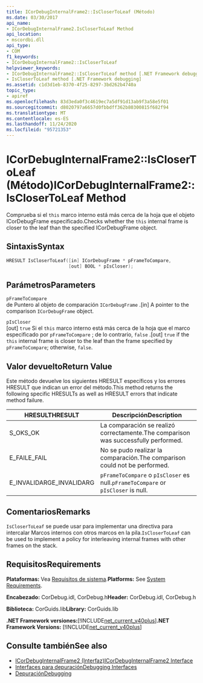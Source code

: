 ```yaml
---
title: ICorDebugInternalFrame2::IsCloserToLeaf (Método)
ms.date: 03/30/2017
api_name:
- ICorDebugInternalFrame2.IsCloserToLeaf Method
api_location:
- mscordbi.dll
api_type:
- COM
f1_keywords:
- ICorDebugInternalFrame2::IsCloserToLeaf
helpviewer_keywords:
- ICorDebugInternalFrame2::IsCloserToLeaf method [.NET Framework debugging]
- IsCloserToLeaf method [.NET Framework debugging]
ms.assetid: c1d3d1eb-8370-4f25-8297-3bd262b4740a
topic_type:
- apiref
ms.openlocfilehash: 83d3eda0f3c4619ec7a5df91d13ab9f3a58e5f01
ms.sourcegitcommit: d8020797a6657d0fbbdff362b80300815f682f94
ms.translationtype: MT
ms.contentlocale: es-ES
ms.lasthandoff: 11/24/2020
ms.locfileid: "95721353"
---
```

# <a name="icordebuginternalframe2isclosertoleaf-method"></a><span data-ttu-id="99ed9-102">ICorDebugInternalFrame2::IsCloserToLeaf (Método)</span><span class="sxs-lookup"><span data-stu-id="99ed9-102">ICorDebugInternalFrame2::IsCloserToLeaf Method</span></span>

<span data-ttu-id="99ed9-103">Comprueba si el `this` marco interno está más cerca de la hoja que el objeto ICorDebugFrame especificado.</span><span class="sxs-lookup"><span data-stu-id="99ed9-103">Checks whether the `this` internal frame is closer to the leaf than the specified ICorDebugFrame object.</span></span>  
  
## <a name="syntax"></a><span data-ttu-id="99ed9-104">Sintaxis</span><span class="sxs-lookup"><span data-stu-id="99ed9-104">Syntax</span></span>  
  
```cpp  
HRESULT IsCloserToLeaf([in] ICorDebugFrame * pFrameToCompare,  
                       [out] BOOL * pIsCloser);  
```  
  
## <a name="parameters"></a><span data-ttu-id="99ed9-105">Parámetros</span><span class="sxs-lookup"><span data-stu-id="99ed9-105">Parameters</span></span>  

 `pFrameToCompare`  
 <span data-ttu-id="99ed9-106">de Puntero al objeto de comparación `ICorDebugFrame` .</span><span class="sxs-lookup"><span data-stu-id="99ed9-106">[in] A pointer to the comparison `ICorDebugFrame` object.</span></span>  
  
 `pIsCloser`  
 <span data-ttu-id="99ed9-107">[out] `true` Si el `this` marco interno está más cerca de la hoja que el marco especificado por `pFrameToCompare` ; de lo contrario, `false` .</span><span class="sxs-lookup"><span data-stu-id="99ed9-107">[out] `true` if the `this` internal frame is closer to the leaf than the frame specified by `pFrameToCompare`; otherwise, `false`.</span></span>  
  
## <a name="return-value"></a><span data-ttu-id="99ed9-108">Valor devuelto</span><span class="sxs-lookup"><span data-stu-id="99ed9-108">Return Value</span></span>  

 <span data-ttu-id="99ed9-109">Este método devuelve los siguientes HRESULT específicos y los errores HRESULT que indican un error del método.</span><span class="sxs-lookup"><span data-stu-id="99ed9-109">This method returns the following specific HRESULTs as well as HRESULT errors that indicate method failure.</span></span>  
  
|<span data-ttu-id="99ed9-110">HRESULT</span><span class="sxs-lookup"><span data-stu-id="99ed9-110">HRESULT</span></span>|<span data-ttu-id="99ed9-111">Descripción</span><span class="sxs-lookup"><span data-stu-id="99ed9-111">Description</span></span>|  
|-------------|-----------------|  
|<span data-ttu-id="99ed9-112">S_OK</span><span class="sxs-lookup"><span data-stu-id="99ed9-112">S_OK</span></span>|<span data-ttu-id="99ed9-113">La comparación se realizó correctamente.</span><span class="sxs-lookup"><span data-stu-id="99ed9-113">The comparison was successfully performed.</span></span>|  
|<span data-ttu-id="99ed9-114">E_FAIL</span><span class="sxs-lookup"><span data-stu-id="99ed9-114">E_FAIL</span></span>|<span data-ttu-id="99ed9-115">No se pudo realizar la comparación.</span><span class="sxs-lookup"><span data-stu-id="99ed9-115">The comparison could not be performed.</span></span>|  
|<span data-ttu-id="99ed9-116">E_INVALIDARG</span><span class="sxs-lookup"><span data-stu-id="99ed9-116">E_INVALIDARG</span></span>|<span data-ttu-id="99ed9-117">`pFrameToCompare` o `pIsCloser` es null.</span><span class="sxs-lookup"><span data-stu-id="99ed9-117">`pFrameToCompare` or `pIsCloser` is null.</span></span>|  
  
## <a name="remarks"></a><span data-ttu-id="99ed9-118">Comentarios</span><span class="sxs-lookup"><span data-stu-id="99ed9-118">Remarks</span></span>  

 <span data-ttu-id="99ed9-119">`IsCloserToLeaf` se puede usar para implementar una directiva para intercalar Marcos internos con otros marcos en la pila.</span><span class="sxs-lookup"><span data-stu-id="99ed9-119">`IsCloserToLeaf` can be used to implement a policy for interleaving internal frames with other frames on the stack.</span></span>  
  
## <a name="requirements"></a><span data-ttu-id="99ed9-120">Requisitos</span><span class="sxs-lookup"><span data-stu-id="99ed9-120">Requirements</span></span>  

 <span data-ttu-id="99ed9-121">**Plataformas:** Vea [Requisitos de sistema](../../get-started/system-requirements.md).</span><span class="sxs-lookup"><span data-stu-id="99ed9-121">**Platforms:** See [System Requirements](../../get-started/system-requirements.md).</span></span>  
  
 <span data-ttu-id="99ed9-122">**Encabezado:** CorDebug.idl, CorDebug.h</span><span class="sxs-lookup"><span data-stu-id="99ed9-122">**Header:** CorDebug.idl, CorDebug.h</span></span>  
  
 <span data-ttu-id="99ed9-123">**Biblioteca:** CorGuids.lib</span><span class="sxs-lookup"><span data-stu-id="99ed9-123">**Library:** CorGuids.lib</span></span>  
  
 <span data-ttu-id="99ed9-124">**.NET Framework versiones:**[!INCLUDE[net_current_v40plus](../../../../includes/net-current-v40plus-md.md)]</span><span class="sxs-lookup"><span data-stu-id="99ed9-124">**.NET Framework Versions:** [!INCLUDE[net_current_v40plus](../../../../includes/net-current-v40plus-md.md)]</span></span>  
  
## <a name="see-also"></a><span data-ttu-id="99ed9-125">Consulte también</span><span class="sxs-lookup"><span data-stu-id="99ed9-125">See also</span></span>

- [<span data-ttu-id="99ed9-126">ICorDebugInternalFrame2 (Interfaz)</span><span class="sxs-lookup"><span data-stu-id="99ed9-126">ICorDebugInternalFrame2 Interface</span></span>](icordebuginternalframe2-interface.md)
- [<span data-ttu-id="99ed9-127">Interfaces para depuración</span><span class="sxs-lookup"><span data-stu-id="99ed9-127">Debugging Interfaces</span></span>](debugging-interfaces.md)
- [<span data-ttu-id="99ed9-128">Depuración</span><span class="sxs-lookup"><span data-stu-id="99ed9-128">Debugging</span></span>](index.md)
